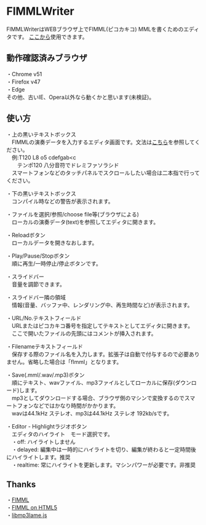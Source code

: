 # FlMMLWriter
FlMMLWriterはWEBブラウザ上でFlMML(ピコカキコ) MMLを書くためのエディタです。
[ここから](https://misosouP6250.github.io/FlMMLWriter)使用できます。  

## 動作確認済みブラウザ
・Chrome v51  
・Firefox v47  
・Edge  
その他、古いIE、Opera以外なら動くかと思います(未検証)。

## 使い方
・上の黒いテキストボックス  
　FlMMLの演奏データを入力するエディタ画面です。文法は[こちら](http://flmml.codeplex.com/wikipage?title=Reference)を参照してください。  
　例:T120 L8 o5 cdefgab&lt;c  
　　テンポ120 八分音符でドレミファソラシド  
　スマートフォンなどのタッチパネルでスクロールしたい場合は二本指で行ってください。  
  
・下の黒いテキストボックス  
　コンパイル時などの警告が表示されます。  
  
・ファイルを選択/参照/choose file等\(ブラウザによる\)  
　ローカルの演奏データ\(text\)を参照してエディタに開きます。
  
・Reloadボタン  
　ローカルデータを開きなおします。  
  
・Play/Pause/Stopボタン  
　順に再生/一時停止/停止ボタンです。  
  
・スライドバー  
　音量を調節できます。  
  
・スライドバー隣の領域  
　情報(音量、バッファ中、レンダリング中、再生時間など)が表示されます。  
  
・URL/No\.テキストフィールド  
　URLまたはピコカキコ番号を指定してテキストとしてエディタに開きます。  
　ここで開いたファイルの先頭にはコメントが挿入されます。  
  
・Filenameテキストフィールド  
　保存する際のファイル名を入力します。拡張子は自動で付与するので必要ありません。省略した場合は「flmml」となります。  
  
・Save\(\.mml/\.wav/\.mp3)ボタン  
　順にテキスト、wavファイル、mp3ファイルとしてローカルに保存\(ダウンロード\)します。  
　mp3としてダウンロードする場合、ブラウザ側のマシンで変換するのでスマートフォンなどではかなり時間がかかります。  
　wavは44.1kHz ステレオ、mp3は44.1kHz ステレオ 192kb/sです。  
  
・Editor - Highlightラジオボタン  
　エディタのハイライト　モード選択です。  
　・off: ハイライトしません  
　・delayed: 編集中は一時的にハイライトを切り、編集が終わると一定時間後にハイライトします。推奨  
　・realtime: 常にハイライトを更新します。マシンパワーが必要です。非推奨  

## Thanks
・[FlMML](https://flmml.codeplex.com/)  
・[FlMML on HTML5](https://github.com/carborane3/FlMMLonHTML5)  
・[libmp3lame.js](https://github.com/kobigurk/libmp3lame-js)  
